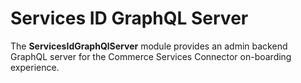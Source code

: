 # Services ID GraphQL Server

The **ServicesIdGraphQlServer** module provides an admin backend GraphQL server for the Commerce Services Connector on-boarding experience.
